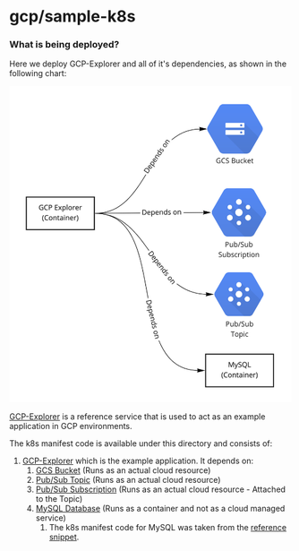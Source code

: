 # gcp/sample-k8s


### What is being deployed?
Here we deploy GCP-Explorer and all of it's dependencies, as shown in the following chart:

![](../../../references/gcp-explorer/media/chart.png)

[GCP-Explorer](../../../references/gcp-explorer) is a reference service that is used to act as an example application in GCP environments.

The k8s manifest code is available under this directory and consists of:
1. [GCP-Explorer](explorer.yaml) which is the example application. It depends on:
    1. [GCS Bucket](gcs.yaml) (Runs as an actual cloud resource)
    2. [Pub/Sub Topic](pubsub.yaml) (Runs as an actual cloud resource)
    3. [Pub/Sub Subscription](pubsub.yaml) (Runs as an actual cloud resource - Attached to the Topic)
    4. [MySQL Database](mysql.yaml) (Runs as a container and not as a cloud managed service)
        1. The k8s manifest code for MySQL was taken from the [reference snippet](../../../references/kubernetes/common-containers/mysql.yaml).

